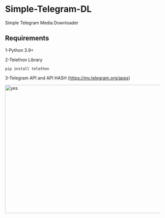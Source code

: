 # Simple-Telegram-DL
Simple Telegram Media Downloader

Requirements
------------
1-Python 3.9+

2-Telethon Library

```
pip install telethon
```
3-Telegram API and API HASH (https://my.telegram.org/apps)

<img width="526" height="416" alt="yes" src="https://github.com/user-attachments/assets/3b6a854d-c04e-4572-8456-2f6831dbe22e" />
